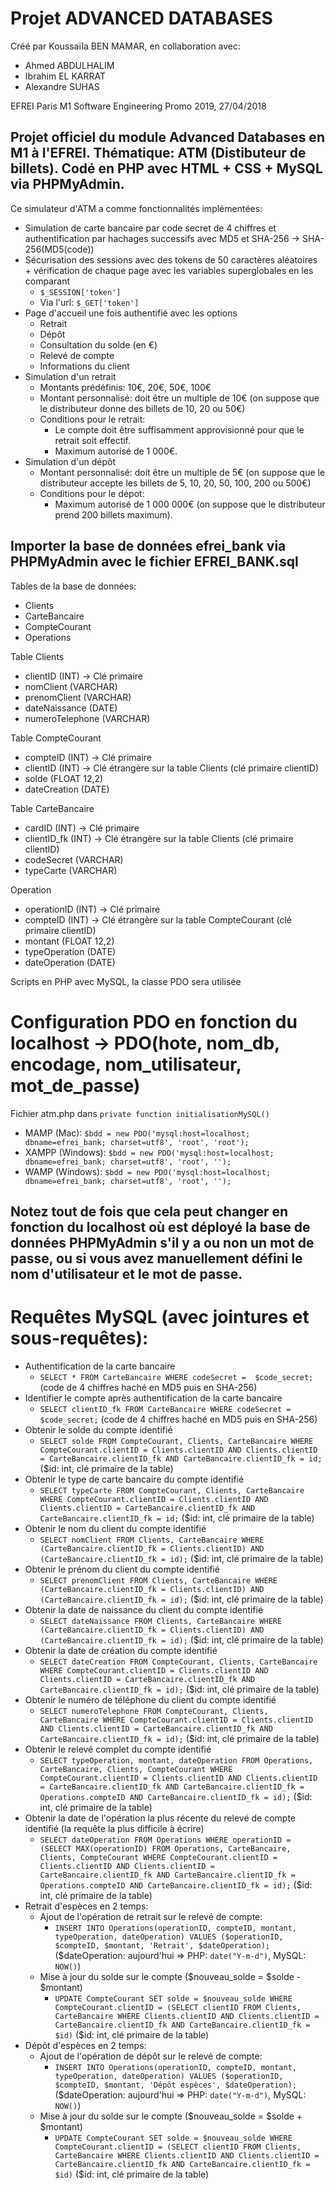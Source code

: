 # Projet ADVANCED DATABASES

Créé par Koussaïla BEN MAMAR, en collaboration avec:
* Ahmed ABDULHALIM
* Ibrahim EL KARRAT
* Alexandre SUHAS

EFREI Paris M1 Software Engineering Promo 2019, 27/04/2018

## Projet officiel du module Advanced Databases en M1 à l'EFREI. Thématique: ATM (Distibuteur de billets). Codé en PHP avec HTML + CSS + MySQL via PHPMyAdmin.

Ce simulateur d'ATM a comme fonctionnalités implémentées:
* Simulation de carte bancaire par code secret de 4 chiffres et authentification par hachages successifs avec MD5 et SHA-256 -> SHA-256(MD5(code))
* Sécurisation des sessions avec des tokens de 50 caractères aléatoires + vérification de chaque page avec les variables superglobales en les comparant
  * ` $_SESSION['token'] `
  * Via l'url: ` $_GET['token'] ` 
* Page d'accueil une fois authentifié avec les options
  * Retrait
  * Dépôt
  * Consultation du solde (en €)
  * Relevé de compte
  * Informations du client
* Simulation d'un retrait
  * Montants prédéfinis: 10€, 20€, 50€, 100€
  * Montant personnalisé: doit être un multiple de 10€ (on suppose que le distributeur donne des billets de 10, 20 ou 50€)
  * Conditions pour le retrait: 
    * Le compte doit être suffisamment approvisionné pour que le retrait soit effectif.
    * Maximum autorisé de 1 000€.
* Simulation d'un dépôt
  * Montant personnalisé: doit être un multiple de 5€ (on suppose que le distributeur accepte les billets de 5, 10, 20, 50, 100, 200 ou 500€)
  * Conditions pour le dépot: 
    * Maximum autorisé de 1 000 000€ (on suppose que le distributeur prend 200 billets maximum).

## Importer la base de données efrei_bank via PHPMyAdmin avec le fichier EFREI_BANK.sql

Tables de la base de données:
- Clients 
- CarteBancaire
- CompteCourant
- Operations

Table Clients
- clientID (INT) -> Clé primaire
- nomClient (VARCHAR)
- prenomClient (VARCHAR)
- dateNaissance (DATE)
- numeroTelephone (VARCHAR)

Table CompteCourant
- compteID (INT) -> Clé primaire
- clientID (INT) -> Clé étrangère sur la table Clients (clé primaire clientID)
- solde (FLOAT 12,2)
- dateCreation (DATE)

Table CarteBancaire
- cardID (INT) -> Clé primaire
- clientID_fk (INT) -> Clé étrangère sur la table Clients (clé primaire clientID)
- codeSecret (VARCHAR)
- typeCarte (VARCHAR)

Operation
- operationID (INT) -> Clé primaire
- compteID (INT) -> Clé étrangère sur la table CompteCourant (clé primaire clientID)
- montant (FLOAT 12,2)
- typeOperation (DATE)
- dateOperation (DATE)

Scripts en PHP avec MySQL, la classe PDO sera utilisée

# Configuration PDO en fonction du localhost -> PDO(hote, nom_db, encodage, nom_utilisateur, mot_de_passe)
Fichier atm.php dans `private function initialisationMySQL()`
* MAMP (Mac): `$bdd = new PDO('mysql:host=localhost; dbname=efrei_bank; charset=utf8', 'root', 'root');`
* XAMPP (Windows): `$bdd = new PDO('mysql:host=localhost; dbname=efrei_bank; charset=utf8', 'root', '');`
* WAMP (Windows): `$bdd = new PDO('mysql:host=localhost; dbname=efrei_bank; charset=utf8', 'root', '');`

## Notez tout de fois que cela peut changer en fonction du localhost où est déployé la base de données PHPMyAdmin s'il y a ou non un mot de passe, ou si vous avez manuellement défini le nom d'utilisateur et le mot de passe.

# Requêtes MySQL (avec jointures et sous-requêtes):
* Authentification de la carte bancaire
  * `SELECT * FROM CarteBancaire WHERE codeSecret =  $code_secret;` (code de 4 chiffres haché en MD5 puis en SHA-256)
* Identifier le compte après authentification de la carte bancaire
  * `SELECT clientID_fk FROM CarteBancaire WHERE codeSecret =  $code_secret;` (code de 4 chiffres haché en MD5 puis en SHA-256)
* Obtenir le solde du compte identifié
  * `SELECT solde FROM CompteCourant, Clients, CarteBancaire WHERE CompteCourant.clientID = Clients.clientID AND Clients.clientID = CarteBancaire.clientID_fk AND CarteBancaire.clientID_fk = id;` ($id: int, clé primaire de la table)
* Obtenir le type de carte bancaire du compte identifié
  * `SELECT typeCarte FROM CompteCourant, Clients, CarteBancaire WHERE CompteCourant.clientID = Clients.clientID AND Clients.clientID = CarteBancaire.clientID_fk AND CarteBancaire.clientID_fk = id;` ($id: int, clé primaire de la table)
* Obtenir le nom du client du compte identifié
  * `SELECT nomClient FROM Clients, CarteBancaire WHERE (CarteBancaire.clientID_fk = Clients.clientID) AND (CarteBancaire.clientID_fk = id);` ($id: int, clé primaire de la table)
* Obtenir le prénom du client du compte identifié
  * `SELECT prenomClient FROM Clients, CarteBancaire WHERE (CarteBancaire.clientID_fk = Clients.clientID) AND (CarteBancaire.clientID_fk = id);` ($id: int, clé primaire de la table)
* Obtenir la date de naissance du client du compte identifié
  * `SELECT dateNaissance FROM Clients, CarteBancaire WHERE (CarteBancaire.clientID_fk = Clients.clientID) AND (CarteBancaire.clientID_fk = id);` ($id: int, clé primaire de la table)
* Obtenir la date de création du compte identifié
  * `SELECT dateCreation FROM CompteCourant, Clients, CarteBancaire WHERE CompteCourant.clientID = Clients.clientID AND Clients.clientID = CarteBancaire.clientID_fk AND CarteBancaire.clientID_fk = id);` ($id: int, clé primaire de la table)
* Obtenir le numéro de téléphone du client du compte identifié
  * `SELECT numeroTelephone FROM CompteCourant, Clients, CarteBancaire WHERE CompteCourant.clientID = Clients.clientID AND Clients.clientID = CarteBancaire.clientID_fk AND CarteBancaire.clientID_fk = id);` ($id: int, clé primaire de la table)
* Obtenir le relevé complet du compte identifié
  * `SELECT typeOperation, montant, dateOperation FROM Operations, CarteBancaire, Clients, CompteCourant WHERE CompteCourant.clientID = Clients.clientID AND Clients.clientID = CarteBancaire.clientID_fk AND CarteBancaire.clientID_fk = Operations.compteID AND CarteBancaire.clientID_fk = id);` ($id: int, clé primaire de la table)
* Obtenir la date de l'opération la plus récente du relevé de compte identifié (la requête la plus difficile à écrire)
  * `SELECT dateOperation FROM Operations WHERE operationID = (SELECT MAX(operationID) FROM Operations, CarteBancaire, Clients, CompteCourant WHERE CompteCourant.clientID = Clients.clientID AND Clients.clientID = CarteBancaire.clientID_fk AND CarteBancaire.clientID_fk = Operations.compteID AND CarteBancaire.clientID_fk = id);` ($id: int, clé primaire de la table)
* Retrait d'espèces en 2 temps:
  * Ajout de l'opération de retrait sur le relevé de compte:
    * `INSERT INTO Operations(operationID, compteID, montant, typeOperation, dateOperation) VALUES ($operationID, $compteID, $montant, 'Retrait', $dateOperation);` ($dateOperation: aujourd'hui => PHP: `date("Y-m-d")`, MySQL: `NOW()`)
  * Mise à jour du solde sur le compte ($nouveau_solde = $solde - $montant)
    * `UPDATE CompteCourant SET solde = $nouveau_solde WHERE CompteCourant.clientID = (SELECT clientID FROM Clients, CarteBancaire WHERE Clients.clientID AND Clients.clientID = CarteBancaire.clientID_fk AND CarteBancaire.clientID_fk = $id)` ($id: int, clé primaire de la table)
* Dépôt d'espèces en 2 temps:
  * Ajout de l'opération de dépôt sur le relevé de compte:
    * `INSERT INTO Operations(operationID, compteID, montant, typeOperation, dateOperation) VALUES ($operationID, $compteID, $montant, 'Dépôt espèces', $dateOperation);` ($dateOperation: aujourd'hui => PHP: `date("Y-m-d")`, MySQL: `NOW()`)
  * Mise à jour du solde sur le compte ($nouveau_solde = $solde + $montant)
    * `UPDATE CompteCourant SET solde = $nouveau_solde WHERE CompteCourant.clientID = (SELECT clientID FROM Clients, CarteBancaire WHERE Clients.clientID AND Clients.clientID = CarteBancaire.clientID_fk AND CarteBancaire.clientID_fk = $id)` ($id: int, clé primaire de la table)